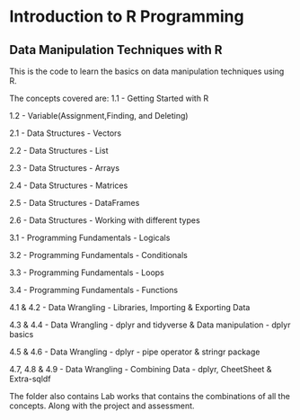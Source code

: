 # Introduction to R Programming
## Data Manipulation Techniques with R

This is the code to learn the basics on data manipulation techniques using R. 

The concepts covered are: 
1.1 - Getting Started with R

1.2 - Variable(Assignment,Finding, and Deleting)

2.1 - Data Structures - Vectors

2.2 - Data Structures - List

2.3 - Data Structures - Arrays

2.4 - Data Structures - Matrices

2.5 - Data Structures - DataFrames

2.6 - Data Structures - Working with different types

3.1 - Programming Fundamentals - Logicals

3.2 - Programming Fundamentals - Conditionals

3.3 - Programming Fundamentals - Loops

3.4 - Programming Fundamentals - Functions

4.1 & 4.2 - Data Wrangling - Libraries, Importing & Exporting Data

4.3 & 4.4 - Data Wrangling - dplyr and tidyverse & Data manipulation - dplyr basics

4.5 & 4.6 - Data Wrangling - dplyr - pipe operator & stringr package

4.7, 4.8 & 4.9 - Data Wrangling - Combining Data - dplyr, CheetSheet & Extra-sqldf

The folder also contains Lab works that contains the combinations of all the concepts. Along with the project and assessment.
